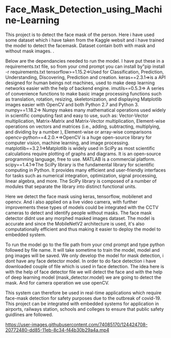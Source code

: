 # Face_Mask_Detection_using_Machine-Learning
This project is to detect the face mask of the person. Here i have used some dataset which i have taken from the Kaggle websit and i have trained the model to detect the facemask. Dataset contain both with mask and without mask images. .

Below are the dependancies needed to run the model. I have put these in a requirements.txt file, so from your cmd prompt you can install by"pip install -r requirements.txt
tensorflow>=1.15.2=>Used for Classification, Prediction, Understanding, Discovering, Prediction and creation.
keras==2.3.1=>is a API designed for human beings not machines, used to make deep learning networks easier with the help of backend engine.
imutils==0.5.3=> A series of convenience functions to make basic image processing functions such as translation, rotation, resizing, skeletonization, and displaying Matplotlib images easier with OpenCV and both Python 2.7 and Python 3.
numpy==1.18.2=> Numpy makes many mathematical operations used widely in scientific computing fast and easy to use, such as: Vector-Vector multiplication, Matrix-Matrix and Matrix-Vector multiplication, Element-wise operations on vectors and matrices (i.e., adding, subtracting, multiplying, and dividing by a number ), Element-wise or array-wise comparisons
opencv-python==4.2.0.*=>OpenCV is a huge open-source library for computer vision, machine learning, and image processing.
matplotlib==3.2.1=>Matplotlib is widely used in SciPy as most scientific calculations require plotting of graphs and diagrams. It is an open-source programming language, free to use. MATLAB is a commercial platform.
scipy==1.4.1=>The SciPy library is the fundamental library for scientific computing in Python. It provides many efficient and user-friendly interfaces for tasks such as numerical integration, optimization, signal processing, linear algebra, and more. The SciPy library is composed of a number of modules that separate the library into distinct functional units.

Here we detect the face mask using keras, tensorflow, mobilenet and opencv. And i also applied on a live video camera, with further improvements these types of models could be integrated with the CCTV cameras to detect and identify people without masks. The face mask detector didnt use any morphed masked images dataset. The model is accurate and since the MobileNetV2 architecture is used, it's also computationally efficient and thus making it easier to deploy the model to embedded system.

To run the model go to the file path from your cmd prompt and type python followed by file name. It will take sometime to train the model, model and png images will be saved. We only develop the model for mask detection, i dont have any face detector model. In order to do face detection i have downloaded couple of file which is used in face detection. The idea here is with the help of face detector file we will detect the face and with the help of deep learning model (mask_detector.model) we are going to detect the mask. And for camera operation we use openCV. 

This system can therefore be used in real-time applications which require face-mask detection for safety purposes due to the outbreak of covid-19. This project can be integrated with embedded systems for application in airports, railways station, schools and colleges to ensure that public safety guidlines are followed.



https://user-images.githubusercontent.com/74085170/124424708-20772480-dd85-11eb-8c34-f44b30b29a4a.mp4




